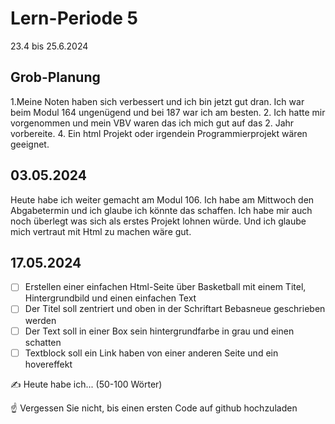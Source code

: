 # Lern-Periode 5

23.4 bis 25.6.2024

## Grob-Planung

1.Meine Noten haben sich verbessert und ich bin jetzt gut dran. Ich war beim Modul 164 ungenügend und bei 187 war ich am besten. 
2. Ich hatte mir vorgenommen und mein VBV waren das ich mich gut auf das 2. Jahr vorbereite.
4. Ein html Projekt oder irgendein Programmierprojekt wären geeignet.

## 03.05.2024

Heute habe ich weiter gemacht am Modul 106. Ich habe am Mittwoch den Abgabetermin und ich glaube ich könnte das schaffen. Ich habe mir auch noch überlegt was sich als erstes
Projekt lohnen würde. Und ich glaube mich vertraut mit Html zu machen wäre gut.

## 17.05.2024

- [ ] Erstellen einer einfachen Html-Seite über Basketball mit einem Titel, Hintergrundbild und einen einfachen Text
- [ ] Der Titel soll zentriert und oben in der Schriftart Bebasneue geschrieben werden
- [ ] Der Text soll in einer Box sein hintergrundfarbe in grau und einen schatten
- [ ] Textblock soll ein Link haben von einer anderen Seite und ein hovereffekt

✍️ Heute habe ich... (50-100 Wörter)

☝️ Vergessen Sie nicht, bis einen ersten Code auf github hochzuladen
